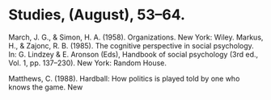 # Studies, (August), 53–64.

March, J. G., & Simon, H. A. (1958). Organizations. New York: Wiley. Markus, H., & Zajonc, R. B. (1985). The cognitive perspective in social psychology. In: G. Lindzey & E. Aronson (Eds), Handbook of social psychology (3rd ed., Vol. 1, pp. 137–230). New York: Random House.

Matthews, C. (1988). Hardball: How politics is played told by one who knows the game. New